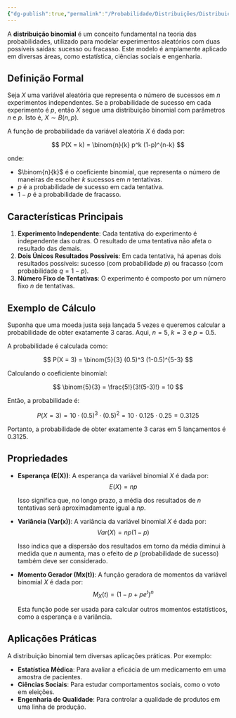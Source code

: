 ```yaml
---
{"dg-publish":true,"permalink":"/Probabilidade/Distribuições/Distribuição Binomial/","created":"2025-05-20T13:30:13.849-03:00"}
---
```



A **distribuição binomial** é um conceito fundamental na teoria das probabilidades, utilizado para modelar experimentos aleatórios com duas possíveis saídas: sucesso ou fracasso. Este modelo é amplamente aplicado em diversas áreas, como estatística, ciências sociais e engenharia.

## Definição Formal

Seja $X$ uma variável aleatória que representa o número de sucessos em $n$ experimentos independentes. Se a probabilidade de sucesso em cada experimento é $p$, então $X$ segue uma distribuição binomial com parâmetros $n$ e $p$. Isto é, $X \sim B(n, p)$.

A função de probabilidade da variável aleatória $X$ é dada por:

$$
P(X = k) = \binom{n}{k} p^k (1-p)^{n-k}
$$

onde:

- $\binom{n}{k}$ é o coeficiente binomial, que representa o número de maneiras de escolher $k$ sucessos em $n$ tentativas.
- $p$ é a probabilidade de sucesso em cada tentativa.
- $1-p$ é a probabilidade de fracasso.

## Características Principais

1. **Experimento Independente**: Cada tentativa do experimento é independente das outras. O resultado de uma tentativa não afeta o resultado das demais.
2. **Dois Únicos Resultados Possíveis**: Em cada tentativa, há apenas dois resultados possíveis: sucesso (com probabilidade $p$) ou fracasso (com probabilidade $q = 1 - p$).
3. **Número Fixo de Tentativas**: O experimento é composto por um número fixo $n$ de tentativas.

## Exemplo de Cálculo

Suponha que uma moeda justa seja lançada 5 vezes e queremos calcular a probabilidade de obter exatamente 3 caras. Aqui, $n = 5$, $k = 3$ e $p = 0.5$.

A probabilidade é calculada como:

$$
P(X = 3) = \binom{5}{3} (0.5)^3 (1-0.5)^{5-3}
$$

Calculando o coeficiente binomial:

$$
\binom{5}{3} = \frac{5!}{3!(5-3)!} = 10
$$

Então, a probabilidade é:

$$
P(X = 3) = 10 \cdot (0.5)^3 \cdot (0.5)^2 = 10 \cdot 0.125 \cdot 0.25 = 0.3125
$$

Portanto, a probabilidade de obter exatamente 3 caras em 5 lançamentos é $0.3125$.

## Propriedades

- **Esperança (E(X))**: A esperança da variável binomial $X$ é dada por:
$$
 E(X) = np
$$

  Isso significa que, no longo prazo, a média dos resultados de $n$ tentativas será aproximadamente igual a $np$.

- **Variância (Var(x))**: A variância da variável binomial $X$ é dada por:
$$
 Var(X) = np(1-p)
$$

  Isso indica que a dispersão dos resultados em torno da média diminui à medida que $n$ aumenta, mas o efeito de $p$ (probabilidade de sucesso) também deve ser considerado.

- **Momento Gerador (Mx(t))**: A função geradora de momentos da variável binomial $X$ é dada por:
$$
 M_X(t) = (1-p + pe^t)^n
$$

  Esta função pode ser usada para calcular outros momentos estatísticos, como a esperança e a variância.

## Aplicações Práticas

A distribuição binomial tem diversas aplicações práticas. Por exemplo:

- **Estatística Médica**: Para avaliar a eficácia de um medicamento em uma amostra de pacientes.
- **Ciências Sociais**: Para estudar comportamentos sociais, como o voto em eleições.
- **Engenharia de Qualidade**: Para controlar a qualidade de produtos em uma linha de produção.
